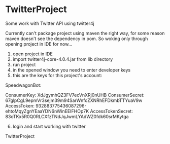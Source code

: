 # TwitterProject

Some work with Twitter API using twitter4j

Currently can't package project using maven the right way, for some reason maven doesn't see the dependency in pom.
So woking only through opening project in IDE for now...

1) open project in IDE
2) import twitter4j-core-4.0.4.jar from lib directory
3) run project
4) in the opened window you need to enter developer keys 
5) this are the keys for this project's account:

SpeedwagonBot:

ConsumerKey:
XdJgymhQZ3FV7ecVnXRj0nUHB
ConsumerSecret:
67glpCgL9epmVr3sejm39m94SarWnfcZXNRhEFDkmbTTYuaV9w
AccessToken:
932883775436087296-ehtoMqyZgnYEaaYDN6nWinEEIFHOp7K
AccessTokenSecret:
83oTKx5R0Q0RLCXfzTNdJqJwmLYAdWZ0fdk60srMKytga

6) login and start working with twitter

TwitterProject
